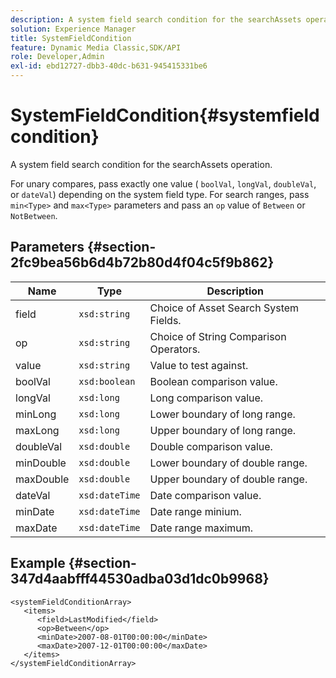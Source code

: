```yaml
---
description: A system field search condition for the searchAssets operation.
solution: Experience Manager
title: SystemFieldCondition
feature: Dynamic Media Classic,SDK/API
role: Developer,Admin
exl-id: ebd12727-dbb3-40dc-b631-945415331be6
---
```

# SystemFieldCondition{#systemfieldcondition}

A system field search condition for the searchAssets operation.

 For unary compares, pass exactly one value ( `boolVal`, `longVal`, `doubleVal`, or `dateVal`) depending on the system field type. For search ranges, pass `min<Type>` and `max<Type>` parameters and pass an `op` value of `Between` or `NotBetween`. 

## Parameters {#section-2fc9bea56b6d4b72b80d4f04c5f9b862}

|  Name  | Type  | Description  |
|---|---|---|
|  field  | `xsd:string`  | Choice of Asset Search System Fields.  |
|  op  | `xsd:string`  | Choice of String Comparison Operators.  |
|  value  | `xsd:string`  | Value to test against.  |
|  boolVal  | `xsd:boolean`  | Boolean comparison value.  |
|  longVal  | `xsd:long`  | Long comparison value.  |
|  minLong  | `xsd:long`  | Lower boundary of long range.  |
|  maxLong  | `xsd:long`  | Upper boundary of long range.  |
|  doubleVal  | `xsd:double`  | Double comparison value.  |
|  minDouble  | `xsd:double`  | Lower boundary of double range.  |
|  maxDouble  | `xsd:double`  | Upper boundary of double range.  |
|  dateVal  | `xsd:dateTime`  | Date comparison value.  |
|  minDate  | `xsd:dateTime`  | Date range minium.  |
|  maxDate  | `xsd:dateTime`  | Date range maximum.  |

## Example {#section-347d4aabfff44530adba03d1dc0b9968}

```
<systemFieldConditionArray>
   <items>
      <field>LastModified</field>
      <op>Between</op>
      <minDate>2007-08-01T00:00:00</minDate>
      <maxDate>2007-12-01T00:00:00</maxDate>
   </items>
</systemFieldConditionArray>
```
